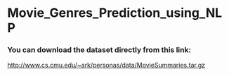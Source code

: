 # Movie_Genres_Prediction_using_NLP

### You can download the dataset directly from this link:
http://www.cs.cmu.edu/~ark/personas/data/MovieSummaries.tar.gz
